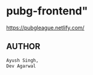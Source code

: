 # pubg-frontend" 
https://pubgleague.netlify.com/


## AUTHOR
  ```bash
  Ayush Singh, 
  Dev Agarwal
  ```
